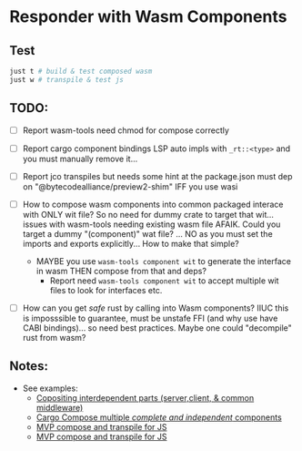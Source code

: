 # Responder with Wasm Components

## Test

```sh
just t # build & test composed wasm
just w # transpile & test js
```

## TODO:

- [ ] Report wasm-tools need chmod for compose correctly
- [ ] Report cargo component bindings LSP auto impls with `_rt::<type>` and you must manually remove it...
- [ ] Report jco transpiles but needs some hint at the package.json must dep on "@bytecodealliance/preview2-shim" IFF you use wasi

- [ ] How to compose wasm components into common packaged interace with ONLY wit file? So no need for dummy crate to target that wit... issues with wasm-tools needing existing wasm file AFAIK. Could you target a dummy "(component)" wat file? ... NO as you must set the imports and exports explicitly... How to make that simple?
  - MAYBE you use `wasm-tools component wit` to generate the interface in wasm THEN compose from that and deps?
    - Report need `wasm-tools component wit` to accept multiple wit files to look for interfaces etc.
- [ ] How can you get _safe_ rust by calling into Wasm components? IIUC this is imposssible to guarantee, must be unstafe FFI (and why use have CABI bindings)... so need best practices. Maybe one could "decompile" rust from wasm?

## Notes:

- See examples:
  - [Copositing interdependent parts (server,client, & common middleware)](https://github.com/bytecodealliance/wasm-tools/tree/main/crates/wasm-compose/example/)
  - [Cargo Compose multiple _complete and independent_ components](https://github.com/bytecodealliance/cargo-component/issues/120)
  - [MVP compose and transpile for JS](https://github.com/bytecodealliance/component-docs/pull/100)
  - [MVP compose and transpile for JS](https://github.com/bytecodealliance/cargo-component/tree/main/example)
